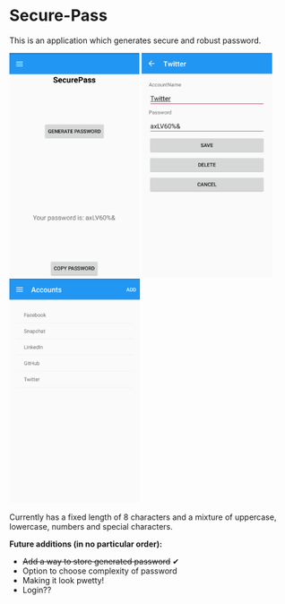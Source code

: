 # Secure-Pass
This is an application which generates secure and robust password.

<img src ="https://github.com/Hotanya/Secure-Pass/blob/master/images/HomePage.png" height = "400" alt = "SecurePass Screenshot"> <img src ="https://github.com/Hotanya/Secure-Pass/blob/master/images/AddEditView.png" height = "400" alt = "SecurePass Screenshot"> <img src ="https://github.com/Hotanya/Secure-Pass/blob/master/images/ViewAccounts.png" height = "400" alt = "SecurePass Screenshot">

Currently has a fixed length of 8 characters and a mixture of uppercase, lowercase, numbers and special characters.

__Future additions (in no particular order):__

* ~~Add a way to store generated password~~ ✔
* Option to choose complexity of password
* Making it look pwetty!
* Login??
